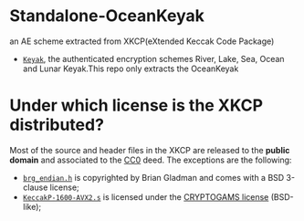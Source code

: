 # Standalone-OceanKeyak
an AE scheme extracted from XKCP(eXtended Keccak Code Package)
* [`Keyak`](https://github.com/XKCP/XKCP/blob/master/doc/Keyak-documentation.h), the authenticated encryption schemes River, Lake, Sea, Ocean and Lunar Keyak.This repo only extracts the OceanKeyak 

# Under which license is the XKCP distributed?

Most of the source and header files in the XKCP are released to the **public domain** and associated to the [CC0](http://creativecommons.org/publicdomain/zero/1.0/) deed. The exceptions are the following:

* [`brg_endian.h`](lib/common/brg_endian.h) is copyrighted by Brian Gladman and comes with a BSD 3-clause license;
* [`KeccakP-1600-AVX2.s`](lib/low/KeccakP-1600/AVX2/KeccakP-1600-AVX2.s) is licensed under the [CRYPTOGAMS license](http://www.openssl.org/~appro/cryptogams/) (BSD-like);
